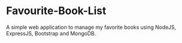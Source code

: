# Favourite-Book-List
A simple web application to manage my favorite books using NodeJS, ExpressJS, Bootstrap and MongoDB.
